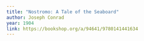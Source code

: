 ```yaml
---
title: "Nostromo: A Tale of the Seaboard"
author: Joseph Conrad
year: 1904
link: https://bookshop.org/a/94641/9780141441634
---
```

